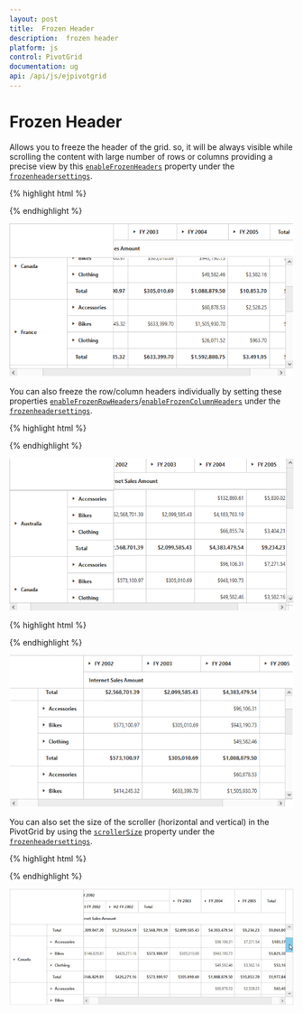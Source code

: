 ```yaml
---
layout: post
title:  Frozen Header
description:  frozen header
platform: js
control: PivotGrid
documentation: ug
api: /api/js/ejpivotgrid
---
```


# Frozen Header

Allows you to freeze the header of the grid. so, it will be always visible while scrolling the content with large number of rows or columns providing a precise view by this [`enableFrozenHeaders`](../api/ejpivotgrid#members:frozenheadersettings-enablefrozenheaders) property under the [`frozenheadersettings`](../api/ejpivotgrid#members:frozenheadersettings).

{% highlight html %}

<div id="PivotGrid1"></div>

<script type="text/javascript">
    $(function() {
        $("#PivotGrid1").ejPivotGrid({
            //...
            frozenHeaderSettings : {enableFrozenHeaders : true}
        });
    });
</script>

{% endhighlight %}

![](FrozenHeader_images/row_col_freeze.png)

You can also freeze the row/column headers individually by setting these properties [`enableFrozenRowHeaders`](../api/ejpivotgrid#members:frozenheadersettings-enablefrozenrowheaders)/[`enableFrozenColumnHeaders`](../api/ejpivotgrid#members:frozenheadersettings-enableFrozenColumnHeaders) under the [`frozenheadersettings`](../api/ejpivotgrid#members:frozenheadersettings).

{% highlight html %}

<script type="text/javascript">
    $(function() {
        $("#PivotGrid1").ejPivotGrid({
            //...
            frozenHeaderSettings : {
                enableFrozenRowHeaders : true      //To Freeze the Row headers only
            }
        });
    });
</script>
    
{% endhighlight %}

![](FrozenHeader_images/row_freeze.png)

{% highlight html %}

<script type="text/javascript">
    $(function() {
        $("#PivotGrid1").ejPivotGrid({
            //...
            frozenHeaderSettings : {
                enableFrozenColumnHeaders : true  //To Freeze the Column headers only
            }
        });
    });
</script>

{% endhighlight %}

![](FrozenHeader_images/col_freeze.png)

You can also set the size of the scroller (horizontal and vertical) in the PivotGrid by using the [`scrollerSize`](../api/ejpivotgrid#members:frozenheadersettings-scrollersize) property under the [`frozenheadersettings`](../api/ejpivotgrid#members:frozenheadersettings).

{% highlight html %}

<script type="text/javascript">
    $(function() {
        $("#PivotGrid1").ejPivotGrid({
            //...
            frozenHeaderSettings : {
                scrollerSize : 18      
            }
        });
    });
</script>
    
{% endhighlight %}

![](FrozenHeader_images/scroll_size.png)